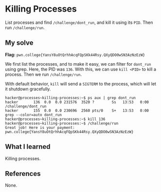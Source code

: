 # Killing Processes
List processes and find `/challenge/dont_run`, and kill it using its `PID`. Then run `/challenge/run`.

## My solve
**Flag:** `pwn.college{YansY8uOtQrhhAcqFQpSKk44Rsy.QXyQDO0wSN3AzNzEzW}`

We first list the processes, and to make it easy, we can filter for `dont_run` using grep. Here, the PID was `136`. With this, we can use `kill <PID>` to kill a process. Then we run `/challenge/run`.

With default behavior, `kill` will send a `SIGTERM` to the process, which will let it shutdown gracefully.
```
hacker@processes~killing-processes:~$ ps aux | grep dont_run
hacker       136  0.0  0.0 231576  3520 ?        Ss   13:53   0:00 /challenge/dont_run
hacker       155  0.0  0.0 230696  2560 pts/0    S+   13:53   0:00 grep --color=auto dont_run
hacker@processes~killing-processes:~$ kill 136
hacker@processes~killing-processes:~$ /challenge/run 
Great job! Here is your payment:
pwn.college{YansY8uOtQrhhAcqFQpSKk44Rsy.QXyQDO0wSN3AzNzEzW}
```

## What I learned
Killing processes.

## References 
None.